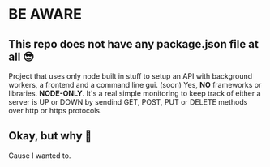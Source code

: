 # BE AWARE
## This repo does not have any package.json file at all 😎

Project that uses only node built in stuff to setup an API with background workers, a frontend and a command line gui. (soon)
Yes, **NO** frameworks or libraries. **NODE-ONLY**.
It's a real simple monitoring to keep track of either a server is UP or DOWN by sendind GET, POST, PUT or DELETE methods over http or https protocols.

## Okay, but why 🤔

Cause I wanted to.